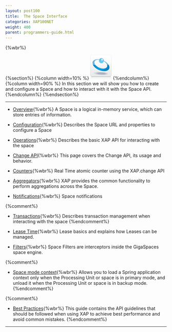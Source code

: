 ```yaml
---
layout: post100
title:  The Space Interface
categories: XAP100NET
weight: 400
parent: programmers-guide.html
---
```


{%wbr%}

{%section%}
{%column width=10% %}
![data-access.jpg](/attachment_files/subject/data-access.png)
{%endcolumn%}
{%column width=90% %}
In this section we will show you how to create and configure a Space and how to interact with it with the Space API.
{%endcolumn%}
{%endsection%}

<hr/>

- [Overview](./the-gigaspace-interface.html){%wbr%}
A Space is a logical in-memory service, which can store entries of information.

- [Configuration](./the-space-configuration.html){%wbr%}
Describes the Space URL and properties to configure a Space

- [Operations](./the-space-operations.html){%wbr%}
Describes the basic XAP API for interacting with the space

- [Change API](./change-api.html){%wbr%}
This page covers the Change API, its usage and behavior.

- [Counters](./the-space-counters.html){%wbr%}
Real Time atomic counter using the XAP.change API

- [Aggregators](./aggregators.html){%wbr%}
XAP provides the common functionality to perform aggregations across the Space.


- [Notifications](./the-space-notifications.html){%wbr%}
Space notifications

{%comment%}
- [Transactions](./the-space-transactions.html){%wbr%}
Describes transaction management when interacting with the space
{%endcomment%}

- [Lease Time](./leases-automatic-expiration.html){%wbr%}
Lease basics and explains how Leases can be managed.

- [Filters](./the-space-filters.html){%wbr%}
Space Filters are interceptors inside the GigaSpaces space engine.

{%comment%}
- [Space mode context](./space-mode-context-loader.html){%wbr%}
Allows you to load a Spring application context only when the Processing Unit or space is in primary mode, and unload it when the Processing Unit or space is in backup mode.
{%endcomment%}



{%comment%}
- [Best Practices](./the-space-best-practices.html){%wbr%}
This guide contains the API guidelines that should be followed when using XAP to achieve best performance and avoid common mistakes.
{%endcomment%}

<hr/>